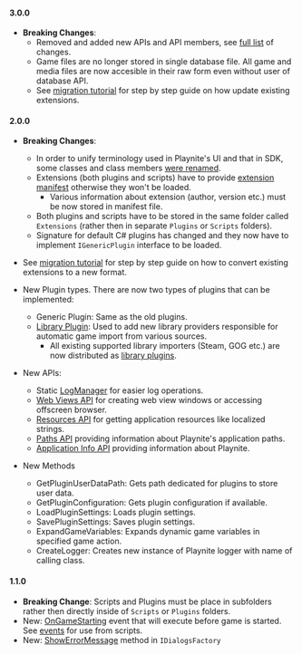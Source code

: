 #### 3.0.0


* **Breaking Changes**:
  * Removed and added new APIs and API members, see [full list](memberChanges3_0.md) of changes.
  * Game files are no longer stored in single database file. All game and media files are now accesible in their raw form even without user of database API.
  * See [migration tutorial](tutorials/extensionMigration2to3.md) for step by step guide on how update existing extensions.

#### 2.0.0

* **Breaking Changes**:
  * In order to unify terminology used in Playnite's UI and that in SDK, some classes and class members [were renamed](memberChanges2_0.md).
  * Extensions (both plugins and scripts) have to provide [extension manifest](tutorials/extensionsManifest.md) otherwise they won't be loaded.
    * Various information about extension (author, version etc.) must be now stored in manifest file.
  * Both plugins and scripts have to be stored in the same folder called `Extensions` (rather then in separate `Plugins` or `Scripts` folders).
  * Signature for default C# plugins has changed and they now have to implement `IGenericPlugin` interface to be loaded.

* See [migration tutorial](tutorials/extensionMigration1to2.md) for step by step guide on how to convert existing extensions to a new format.

* New Plugin types. There are now two types of plugins that can be implemented:
  * Generic Plugin: Same as the old plugins.
  * [Library Plugin](tutorials/plugins/libraryPlugins.md): Used to add new library providers responsible for automatic game import from various sources.
    * All existing supported library importers (Steam, GOG etc.) are now distributed as [library plugins](https://github.com/JosefNemec/Playnite/tree/master/source/Plugins).

* New APIs:
  * Static [LogManager](xref:Playnite.SDK.LogManager) for easier log operations.
  * [Web Views API](xref:Playnite.SDK.IWebView) for creating web view windows or accessing offscreen browser.
  * [Resources API](xref:Playnite.SDK.IPlayniteAPI.Resources) for getting application resources like localized strings.
  * [Paths API](xref:Playnite.SDK.IPlayniteAPI.Paths) providing information about Playnite's application paths.
  * [Application Info API](xref:Playnite.SDK.IPlayniteAPI.ApplicationInfo) providing information about Playnite.
  
* New Methods
  * GetPluginUserDataPath: Gets path dedicated for plugins to store user data.
  * GetPluginConfiguration: Gets plugin configuration if available.
  * LoadPluginSettings: Loads plugin settings.
  * SavePluginSettings: Saves plugin settings.
  * ExpandGameVariables: Expands dynamic game variables in specified game action.
  * CreateLogger: Creates new instance of Playnite logger with name of calling class.

#### 1.1.0

* **Breaking Change**: Scripts and Plugins must be place in subfolders rather then directly inside of `Scripts` or `Plugins` folders.
* New: [OnGameStarting](xref:Playnite.SDK.Plugins.IGenericPlugin.OnGameStarting(Playnite.SDK.Models.Game)) event that will execute before game is started. See [events](tutorials/scripts/scriptingEvents.md) for use from scripts.
* New: [ShowErrorMessage](xref:Playnite.SDK.IDialogsFactory.ShowErrorMessage(System.String,System.String)) method in `IDialogsFactory`